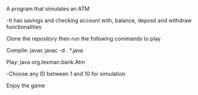 A program that simulates an ATM

-It has savings and checking account with, balance, deposit and withdraw functionalities  

Clone the repository then run the following commands to play

Compile: javac javac -d . *.java

Play: java org.texman.bank.Atm

-Choose any ID between 1 and 10 for simulation

Enjoy the game